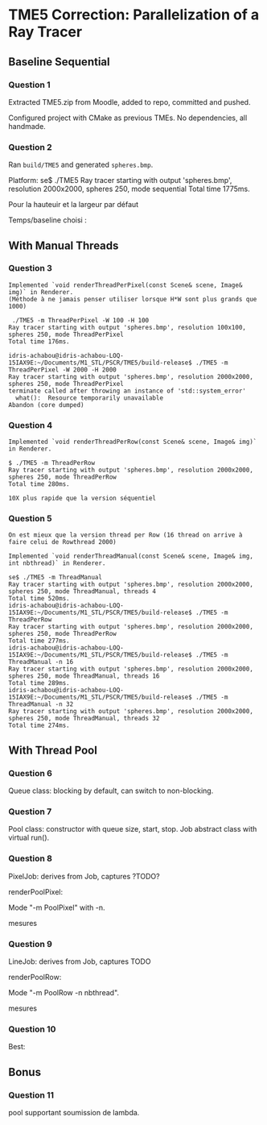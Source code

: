 # TME5 Correction: Parallelization of a Ray Tracer

## Baseline Sequential

### Question 1
Extracted TME5.zip from Moodle, added to repo, committed and pushed.

Configured project with CMake as previous TMEs. No dependencies, all handmade.

### Question 2

Ran `build/TME5` and generated `spheres.bmp`.

Platform: 
se$ ./TME5 
Ray tracer starting with output 'spheres.bmp', resolution 2000x2000, spheres 250, mode sequential
Total time 1775ms.

Pour la hauteuir et la largeur par défaut

Temps/baseline choisi :

## With Manual Threads

### Question 3
```
Implemented `void renderThreadPerPixel(const Scene& scene, Image& img)` in Renderer.
(Méthode à ne jamais penser utiliser lorsque H*W sont plus grands que 1000)

 ./TME5 -m ThreadPerPixel -W 100 -H 100
Ray tracer starting with output 'spheres.bmp', resolution 100x100, spheres 250, mode ThreadPerPixel
Total time 176ms.

idris-achabou@idris-achabou-LOQ-15IAX9E:~/Documents/M1_STL/PSCR/TME5/build-release$ ./TME5 -m ThreadPerPixel -W 2000 -H 2000
Ray tracer starting with output 'spheres.bmp', resolution 2000x2000, spheres 250, mode ThreadPerPixel
terminate called after throwing an instance of 'std::system_error'
  what():  Resource temporarily unavailable
Abandon (core dumped)
```

### Question 4
```
Implemented `void renderThreadPerRow(const Scene& scene, Image& img)` in Renderer.

$ ./TME5 -m ThreadPerRow
Ray tracer starting with output 'spheres.bmp', resolution 2000x2000, spheres 250, mode ThreadPerRow
Total time 280ms.

10X plus rapide que la version séquentiel
```

### Question 5
```
On est mieux que la version thread per Row (16 thread on arrive à faire celui de Rowthread 2000)

Implemented `void renderThreadManual(const Scene& scene, Image& img, int nbthread)` in Renderer.

se$ ./TME5 -m ThreadManual
Ray tracer starting with output 'spheres.bmp', resolution 2000x2000, spheres 250, mode ThreadManual, threads 4
Total time 520ms.
idris-achabou@idris-achabou-LOQ-15IAX9E:~/Documents/M1_STL/PSCR/TME5/build-release$ ./TME5 -m ThreadPerRow
Ray tracer starting with output 'spheres.bmp', resolution 2000x2000, spheres 250, mode ThreadPerRow
Total time 277ms.
idris-achabou@idris-achabou-LOQ-15IAX9E:~/Documents/M1_STL/PSCR/TME5/build-release$ ./TME5 -m ThreadManual -n 16
Ray tracer starting with output 'spheres.bmp', resolution 2000x2000, spheres 250, mode ThreadManual, threads 16
Total time 289ms.
idris-achabou@idris-achabou-LOQ-15IAX9E:~/Documents/M1_STL/PSCR/TME5/build-release$ ./TME5 -m ThreadManual -n 32
Ray tracer starting with output 'spheres.bmp', resolution 2000x2000, spheres 250, mode ThreadManual, threads 32
Total time 274ms.
```


## With Thread Pool

### Question 6
Queue class: blocking by default, can switch to non-blocking.

### Question 7
Pool class: constructor with queue size, start, stop.
Job abstract class with virtual run().

### Question 8
PixelJob: derives from Job, captures ?TODO?

renderPoolPixel: 

Mode "-m PoolPixel" with -n.

mesures

### Question 9
LineJob: derives from Job, captures TODO

renderPoolRow: 

Mode "-m PoolRow -n nbthread".

mesures

### Question 10
Best:

## Bonus

### Question 11

pool supportant soumission de lambda.